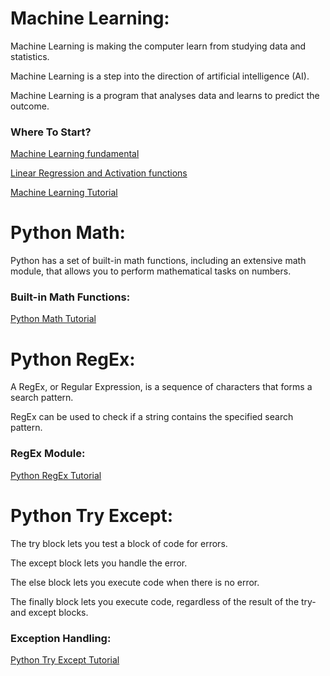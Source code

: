 # Machine Learning:

Machine Learning is making the computer learn from studying data and statistics. 

Machine Learning is a step into the direction of artificial intelligence (AI). 

Machine Learning is a program that analyses data and learns to predict the outcome. 

### Where To Start?

[Machine Learning fundamental](https://github.com/siwarnasri/Python-Cheatsheet/blob/main/Machine%20Learning%20fundamental.md)

[Linear Regression and Activation functions](https://github.com/siwarnasri/Python-Cheatsheet/blob/main/Linear%20regression%20and%20activation%20functions.md)

[Machine Learning Tutorial](https://github.com/siwarnasri/Snippet-Library/blob/main/Python%20tutorials/Machine%20Learning.md)

# Python Math:

Python has a set of built-in math functions, including an extensive math module, that allows you to perform mathematical tasks on numbers.

### Built-in Math Functions:

[Python Math Tutorial](https://github.com/siwarnasri/Snippet-Library/blob/main/Python%20tutorials/Python%20Math.md)

# Python RegEx:

A RegEx, or Regular Expression, is a sequence of characters that forms a search pattern.

RegEx can be used to check if a string contains the specified search pattern.

### RegEx Module:

[Python RegEx Tutorial](https://github.com/siwarnasri/Snippet-Library/blob/main/Python%20tutorials/Python%20RegEx.md)

# Python Try Except:

The try block lets you test a block of code for errors.

The except block lets you handle the error.

The else block lets you execute code when there is no error.

The finally block lets you execute code, regardless of the result of the try- and except blocks.

### Exception Handling:

[Python Try Except Tutorial](https://github.com/siwarnasri/Snippet-Library/blob/main/Python%20tutorials/Python%20Try%20Except.md)


